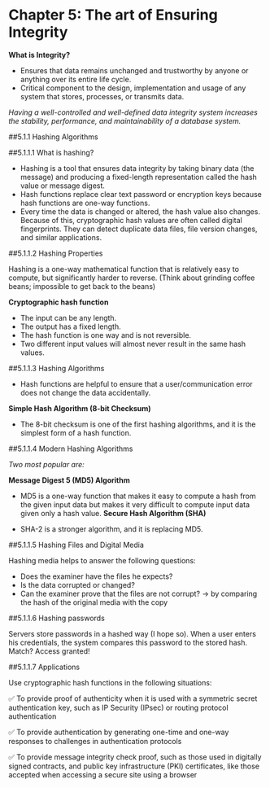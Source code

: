 # Chapter 5: The art of Ensuring Integrity

**What is Integrity?**
- Ensures that data remains unchanged and trustworthy by anyone or anything over its entire life cycle.
- Critical component to the design, implementation and usage of any system that stores, processes, or transmits data.

_Having a well-controlled and well-defined data integrity system increases the stability, performance, and maintainability of a database system._

##5.1.1 Hashing Algorithms

##5.1.1.1 What is hashing?

- Hashing is a tool that ensures data integrity by taking binary data (the message) and producing a fixed-length representation called the hash value or message digest.
- Hash functions replace clear text password or encryption keys because hash functions are one-way functions.
- Every time the data is changed or altered, the hash value also changes. Because of this, cryptographic hash values are often called digital fingerprints. They can detect duplicate data files, file version changes, and similar applications.

##5.1.1.2 Hashing Properties

Hashing is a one-way mathematical function that is relatively easy to compute, but significantly harder to reverse. (Think about grinding coffee beans; impossible to get back to the beans)

**Cryptographic hash function**

- The input can be any length.
- The output has a fixed length.
- The hash function is one way and is not reversible.
- Two different input values will almost never result in the same hash values.

##5.1.1.3 Hashing Algorithms

- Hash functions are helpful to ensure that a user/communication error does not change the data accidentally.

**Simple Hash Algorithm (8-bit Checksum)**

- The 8-bit checksum is one of the first hashing algorithms, and it is the simplest form of a hash function.

##5.1.1.4 Modern Hashing Algorithms

_Two most popular are:_

**Message Digest 5 (MD5) Algorithm**

- MD5 is a one-way function that makes it easy to compute a hash from the given input data but makes it very difficult to compute input data given only a hash value.
**Secure Hash Algorithm (SHA)**

- SHA-2 is a stronger algorithm, and it is replacing MD5.

##5.1.1.5 Hashing Files and Digital Media

Hashing media helps to answer the following questions:
- Does the examiner have the files he expects?
- Is the data corrupted or changed?
- Can the examiner prove that the files are not corrupt?
-> by comparing the hash of the original media with the copy

##5.1.1.6 Hashing passwords

Servers store passwords in a hashed way (I hope so). When a user enters his credentials, the system compares this password to the stored hash. Match? Access granted!

##5.1.1.7 Applications

Use cryptographic hash functions in the following situations:

:white_check_mark:	To provide proof of authenticity when it is used with a symmetric secret authentication key, such as IP Security (IPsec) or routing protocol authentication

:white_check_mark:	To provide authentication by generating one-time and one-way responses to challenges in authentication protocols

:white_check_mark:	To provide message integrity check proof, such as those used in digitally signed contracts, and public key infrastructure (PKI) certificates, like those accepted when accessing a secure site using a browser
